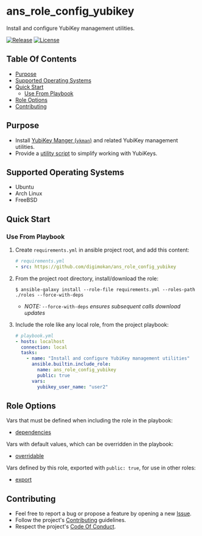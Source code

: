 # ans_role_config_yubikey

Install and configure YubiKey management utilities.

[![Release](https://img.shields.io/github/release/digimokan/ans_role_config_yubikey.svg?label=release)](https://github.com/digimokan/ans_role_config_yubikey/releases/latest "Latest Release Notes")
[![License](https://img.shields.io/badge/license-MIT-blue.svg?label=license)](LICENSE.md "Project License")

## Table Of Contents

* [Purpose](#purpose)
* [Supported Operating Systems](#supported-operating-systems)
* [Quick Start](#quick-start)
    * [Use From Playbook](#use-from-playbook)
* [Role Options](#role-options)
* [Contributing](#contributing)

## Purpose

* Install [YubiKey Manger (`ykman`)](https://developers.yubico.com/yubikey-manager/)
  and related YubiKey management utilities.
* Provide a [utility script](../templates/do_yubikey_sh.j2) to simplify working
  with YubiKeys.

## Supported Operating Systems

* Ubuntu
* Arch Linux
* FreeBSD

## Quick Start

### Use From Playbook

1. Create `requirements.yml` in ansible project root, and add this content:

   ```yaml
   # requirements.yml
   - src: https://github.com/digimokan/ans_role_config_yubikey
   ```

2. From the project root directory, install/download the role:

   ```shell
   $ ansible-galaxy install --role-file requirements.yml --roles-path ./roles --force-with-deps
   ```

   * _NOTE:_ `--force-with-deps` _ensures subsequent calls download updates_

3. Include the role like any local role, from the project playbook:

   ```yaml
   # playbook.yml
   - hosts: localhost
     connection: local
     tasks:
       - name: "Install and configure YubiKey management utilities"
         ansible.builtin.include_role:
           name: ans_role_config_yubikey
           public: true
         vars:
           yubikey_user_name: "user2"
   ```

## Role Options

Vars that must be defined when including the role in the playbook:

  * [dependencies](../defaults/main/dependencies/user.yml)

Vars with default values, which can be overridden in the playbook:

  * [overridable](../defaults/main/overridable)

Vars defined by this role, exported with `public: true`, for use in other roles:

  * [export](../defaults/main/export/commands.yml)

## Contributing

* Feel free to report a bug or propose a feature by opening a new
  [Issue](https://github.com/digimokan/ans_role_config_yubikey/issues).
* Follow the project's [Contributing](CONTRIBUTING.md) guidelines.
* Respect the project's [Code Of Conduct](CODE_OF_CONDUCT.md).

